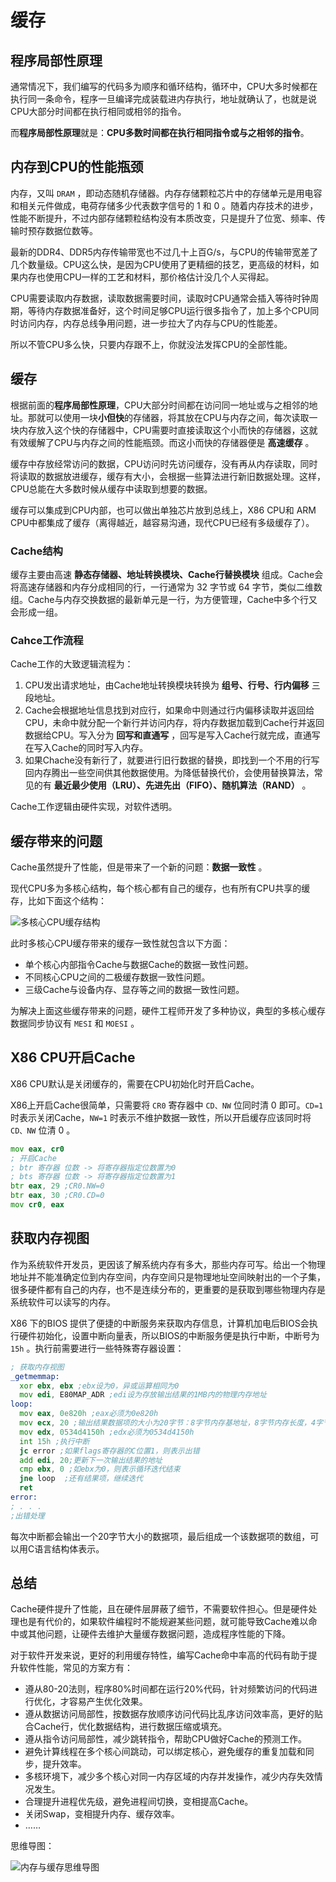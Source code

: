 # 缓存

## 程序局部性原理

通常情况下，我们编写的代码多为顺序和循环结构，循环中，CPU大多时候都在执行同一条命令，程序一旦编译完成装载进内存执行，地址就确认了，也就是说CPU大部分时间都在执行相同或相邻的指令。

而**程序局部性原理**就是：**CPU多数时间都在执行相同指令或与之相邻的指令**。

## 内存到CPU的性能瓶颈

内存，又叫 `DRAM` ，即动态随机存储器。内存存储颗粒芯片中的存储单元是用电容和相关元件做成，电荷存储多少代表数字信号的 1 和 0 。随着内存技术的进步，性能不断提升，不过内部存储颗粒结构没有本质改变，只是提升了位宽、频率、传输时预存数据位数等。

最新的DDR4、DDR5内存传输带宽也不过几十上百G/s，与CPU的传输带宽差了几个数量级。CPU这么快，是因为CPU使用了更精细的技艺，更高级的材料，如果内存也使用CPU一样的工艺和材料，那价格估计没几个人买得起。

CPU需要读取内存数据，读取数据需要时间，读取时CPU通常会插入等待时钟周期，等待内存数据准备好，这个时间足够CPU运行很多指令了，加上多个CPU同时访问内存，内存总线争用问题，进一步拉大了内存与CPU的性能差。

所以不管CPU多么快，只要内存跟不上，你就没法发挥CPU的全部性能。

## 缓存

根据前面的**程序局部性原理**，CPU大部分时间都在访问同一地址或与之相邻的地址。那就可以使用一块**小但快**的存储器，将其放在CPU与内存之间，每次读取一块内存放入这个快的存储器中，CPU需要时直接读取这个小而快的存储器，这就有效缓解了CPU与内存之间的性能瓶颈。而这小而快的存储器便是 **高速缓存** 。

缓存中存放经常访问的数据，CPU访问时先访问缓存，没有再从内存读取，同时将读取的数据放进缓存，缓存有大小，会根据一些算法进行新旧数据处理。这样，CPU总能在大多数时候从缓存中读取到想要的数据。

缓存可以集成到CPU内部，也可以做出单独芯片放到总线上，X86 CPU和 ARM CPU中都集成了缓存（离得越近，越容易沟通，现代CPU已经有多级缓存了）。

### Cache结构

缓存主要由高速 **静态存储器、地址转换模块、Cache行替换模块** 组成。Cache会将高速存储器和内存分成相同的行，一行通常为 32 字节或 64 字节，类似二维数组。Cache与内存交换数据的最新单元是一行，为方便管理，Cache中多个行又会形成一组。

### Cahce工作流程

Cache工作的大致逻辑流程为：

1. CPU发出请求地址，由Cache地址转换模块转换为 **组号、行号、行内偏移** 三段地址。
2. Cache会根据地址信息找到对应行，如果命中则通过行内偏移读取并返回给CPU，未命中就分配一个新行并访问内存，将内存数据加载到Cache行并返回数据给CPU。写入分为 **回写和直通写** ，回写是写入Cache行就完成，直通写在写入Cache的同时写入内存。
3. 如果Chache没有新行了，就要进行旧行数据的替换，即找到一个不用的行写回内存腾出一些空间供其他数据使用。为降低替换代价，会使用替换算法，常见的有 **最近最少使用（LRU）、先进先出（FIFO）、随机算法（RAND）** 。

Cache工作逻辑由硬件实现，对软件透明。

## 缓存带来的问题

Cache虽然提升了性能，但是带来了一个新的问题：**数据一致性** 。

现代CPU多为多核心结构，每个核心都有自己的缓存，也有所有CPU共享的缓存，比如下面这个结构：

![多核心CPU缓存结构](../../static/imgs/03/03/030301.webp)

此时多核心CPU缓存带来的缓存一致性就包含以下方面：

- 单个核心内部指令Cache与数据Cache的数据一致性问题。
- 不同核心CPU之间的二极缓存数据一致性问题。
- 三级Cache与设备内存、显存等之间的数据一致性问题。

为解决上面这些缓存带来的问题，硬件工程师开发了多种协议，典型的多核心缓存数据同步协议有 `MESI` 和 `MOESI` 。

## X86 CPU开启Cache

X86 CPU默认是关闭缓存的，需要在CPU初始化时开启Cache。

X86上开启Cache很简单，只需要将 `CR0` 寄存器中 `CD、NW` 位同时清 0 即可。`CD=1`时表示关闭Cache，`NW=1` 时表示不维护数据一致性，所以开启缓存应该同时将 `CD、NW` 位清 0 。

```asm
mov eax, cr0
; 开启Cache
; btr 寄存器 位数 -> 将寄存器指定位数置为0
; bts 寄存器 位数 -> 将寄存器指定位数置为1
btr eax, 29 ;CR0.NW=0
btr eax, 30 ;CR0.CD=0
mov cr0, eax
```

## 获取内存视图

作为系统软件开发员，更因该了解系统内存有多大，那些内存可写。给出一个物理地址并不能准确定位到内存空间，内存空间只是物理地址空间映射出的一个子集，很多硬件都有自己的内存，也不是连续分布的，更重要的是获取到哪些物理内存是系统软件可以读写的内存。

X86 下的BIOS 提供了便捷的中断服务来获取内存信息，计算机加电后BIOS会执行硬件初始化，设置中断向量表，所以BIOS的中断服务便是执行中断，中断号为 `15h` 。执行前需要进行一些特殊寄存器设置：

```asm
; 获取内存视图
_getmemmap:
  xor ebx, ebx ;ebx设为0，异或运算相同为0
  mov edi, E80MAP_ADR ;edi设为存放输出结果的1MB内的物理内存地址
loop:
  mov eax, 0e820h ;eax必须为0e820h
  mov ecx, 20 ;输出结果数据项的大小为20字节：8字节内存基地址，8字节内存长度，4字节内存类型
  mov edx, 0534d4150h ;edx必须为0534d4150h
  int 15h ;执行中断
  jc error ;如果flags寄存器的C位置1，则表示出错
  add edi, 20;更新下一次输出结果的地址
  cmp ebx, 0 ;如ebx为0，则表示循环迭代结束
  jne loop  ;还有结果项，继续迭代
  ret
error: 
; . . .
;出错处理
```

每次中断都会输出一个20字节大小的数据项，最后组成一个该数据项的数组，可以用C语言结构体表示。

## 总结

Cache硬件提升了性能，且在硬件层屏蔽了细节，不需要软件担心。但是硬件处理也是有代价的，如果软件编程时不能规避某些问题，就可能导致Cache难以命中或其他问题，让硬件去维护大量缓存数据问题，造成程序性能的下降。

对于软件开发来说，更好的利用缓存特性，编写Cache命中率高的代码有助于提升软件性能，常见的方案方有：

- 遵从80-20法则，程序80%时间都在运行20%代码，针对频繁访问的代码进行优化，才容易产生优化效果。
- 遵从数据访问局部性，按数据存放顺序访问代码比乱序访问效率高，更好的贴合Cache行，优化数据结构，进行数据压缩或填充。
- 遵从指令访问局部性，减少跳转指令，帮助CPU做好Cache的预测工作。
- 避免计算线程在多个核心间跳动，可以绑定核心，避免缓存的重复加载和同步，提升效率。
- 多核环境下，减少多个核心对同一内存区域的内存并发操作，减少内存失效情况发生。
- 合理提升进程优先级，避免进程间切换，变相提高Cache。
- 关闭Swap，变相提升内存、缓存效率。
- ……

思维导图：

![内存与缓存思维导图](../../static/imgs/03/03/030302.png)

